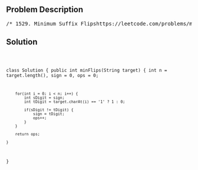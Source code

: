<!--
<style>
  body { font-family: Arial, sans-serif; }
  .container { max-width: 700px; margin: 0 auto; padding: 10px; }
  .comment-block { background-color: #f9f9f9; padding: 10px; border-left: 5px solid #ccc; overflow-wrap: break-word; white-space: pre-wrap; }
  .code-block { background-color: #f4f4f4; padding: 10px; border: 1px solid #ddd; overflow-wrap: break-word; white-space: pre-wrap; }
</style>
-->

<div class='container'>
<h2>Problem Description</h2>
<div class='comment-block'>
<pre>
/* 1529. Minimum Suffix Flipshttps://leetcode.com/problems/minimum-suffix-flips/description/You are given a 0-indexed binary string target of length n.You have another binary string s of length n that is initiallyset to all zeros. You want to make s equal to target.In one operation, you can pick an index i where 0 <= i < n andflip all bits in the inclusive range [i, n - 1]. Flip means changing '0' to '1' and '1' to '0'.Return the minimum number of operations needed to make s equal to target.Example 1:Input: target = "10111"Output: 3Explanation: Initially, s = "00000".Choose index i = 2: "00000" -> "00111"Choose index i = 0: "00111" -> "11000"Choose index i = 1: "11000" -> "10111"We need at least 3 flip operations to form target.Example 2:Input: target = "101"Output: 3Explanation: Initially, s = "000".Choose index i = 0: "000" -> "111"Choose index i = 1: "111" -> "100"Choose index i = 2: "100" -> "101"We need at least 3 flip operations to form target.Example 3:Input: target = "00000"Output: 0Explanation: We do not need any operations since the initial s already equals target.Constraints:n == target.length1 <= n <= 105target[i] is either '0' or '1'.*/</pre>
</div>

<h2>Solution</h2>
<div class='code-block'>
<pre><code class='language-java'>

class Solution {
    public int minFlips(String target) {
        int n = target.length(), sign = 0, ops = 0;

        for(int i = 0; i < n; i++) {
            int sDigit = sign;
            int tDigit = target.charAt(i) == '1' ? 1 : 0;

            if(sDigit != tDigit) {
                sign = tDigit;
                ops++;
            }
        }

        return ops;
        
    }
}
</code></pre>
</div>
</div>
